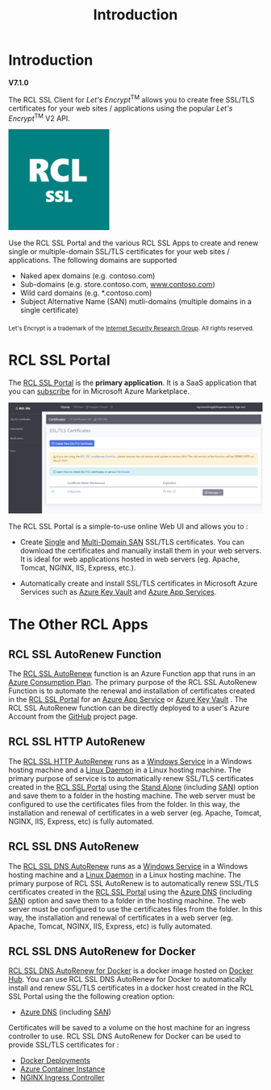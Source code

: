 ﻿---
title: Introduction
description: The RCL SSL client for Let's Encrypt allows you to create SSL/TLS certificates for your web sites / applications using the popular Let's Encrypt V2 API.
has_children: false
nav_order: 1
---

# Introduction
**V7.1.0**

The RCL SSL Client for *Let's Encrypt*<sup>TM</sup> allows you to create free SSL/TLS certificates for your web sites / applications using the popular *Let's Encrypt*<sup>TM</sup> V2 API.

![image](./images/portal/rcl_ssl_200.png)

Use the RCL SSL Portal and the various RCL SSL Apps to create and renew single or multiple-domain SSL/TLS certificates for your web sites / applications. The following domains are supported

- Naked apex domains (e.g. contoso.com)
- Sub-domains (e.g. store.contoso.com, www.contoso.com)
- Wild card domains (e.g. *.contoso.com) 
- Subject Alternative Name (SAN) mutli-domains (multiple domains in a single certificate) 

<sub>Let's Encrypt is a trademark of the [Internet Security Research Group](https://www.abetterinternet.org/). All rights reserved.</sub>

# RCL SSL Portal

The [RCL SSL Portal](../portal/portal) is the **primary application**. It is a SaaS application that you can [subscribe](./subscription/subscription.md) for in Microsoft Azure Marketplace.

![image](./images/portal/portal.PNG)

The RCL SSL Portal is a simple-to-use online Web UI and allows you to :

- Create [Single](../portal/stand-alone) and [Multi-Domain SAN](../portal/stand-alone-san) SSL/TLS certificates. You can download the certificates and manually install them in your web servers. It is ideal for web applications hosted in web servers (eg. Apache, Tomcat, NGINX, IIS, Express, etc.).

- Automatically create and install SSL/TLS certificates in Microsoft Azure Services such as [Azure Key Vault](./portal/azure-keyvault.md) and [Azure App Services](./portal/azure-appservice.md).

# The Other RCL Apps

## RCL SSL AutoRenew Function

The [RCL SSL AutoRenew](/autorenew/autorenew) function is an Azure Function app that runs in an [Azure Consumption Plan](https://docs.microsoft.com/en-us/azure/azure-functions/consumption-plan). The primary purpose of the RCL SSL AutoRenew Function is to automate the renewal and installation of certificates created in the [RCL SSL Portal](./portal/portal.md) for an [Azure App Service](./portal/azure-appservice.md) or [Azure Key Vault](./portal/azure-keyvault.md) . The RCL SSL AutoRenew function can be directly deployed to a user's Azure Account from the [GitHub](https://github.com/rcl-ssl/rcl-ssl-automatic-renewal) project page.

## RCL SSL HTTP AutoRenew

The [RCL SSL HTTP AutoRenew](./httpautorenew/httpautorenew.md) runs as a [Windows Service](./dnsautorenew/windows-service.md) in a Windows hosting machine and a [Linux Daemon](./dnsautorenew/linux-daemon.md) in a Linux hosting machine. The primary purpose of service is to automatically renew SSL/TLS certificates created in the [RCL SSL Portal](./portal/portal.md) using the [Stand Alone](./portal/stand-alone.md) (including [SAN](./portal/stand-alone-san.md)) option and save them to a folder in the hosting machine. The web server must be configured to use the certificates files from the folder. In this way, the installation and renewal of certificates in a web server (eg. Apache, Tomcat, NGINX, IIS, Express, etc) is fully automated.

## RCL SSL DNS AutoRenew

The [RCL SSL DNS AutoRenew](./dnsautorenew/dnsautorenew.md) runs as a [Windows Service](./dnsautorenew/windows-service.md) in a Windows hosting machine and a [Linux Daemon](./dnsautorenew/linux-daemon.md) in a Linux hosting machine. The primary purpose of RCL SSL AutoRenew is to automatically renew SSL/TLS certificates created in the [RCL SSL Portal](./portal/portal.md) using the [Azure DNS](./portal/azure-dns.md) (including [SAN](./portal/azure-dns-san.md)) option and save them to a folder in the hosting machine. The web server must be configured to use the certificates files from the folder. In this way, the installation and renewal of certificates in a web server (eg. Apache, Tomcat, NGINX, IIS, Express, etc) is fully automated.

## RCL SSL DNS AutoRenew for Docker

[RCL SSL DNS AutoRenew for Docker](./containers/containers.md) is a docker image hosted on [Docker Hub](https://hub.docker.com/r/rclssl/dns-autorenew). You can use RCL SSL DNS AutoRenew for Docker to automatically install and renew SSL/TLS certificates in a docker host created in the RCL SSL Portal using the the following creation option:

- [Azure DNS](./portal/azure-dns.md) (including [SAN](./portal/azure-dns-san.md))

Certificates will be saved to a volume on the host machine for an ingress controller to use. RCL SSL DNS AutoRenew for Docker can be used to provide SSL/TLS certificates for :

- [Docker Deployments](./containers/docker.md)
- [Azure Container Instance](./containers/aci.md)
- [NGINX Ingress Controller](./containers//nginx.md)




